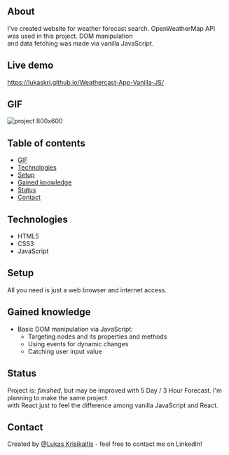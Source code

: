 ## About

I've created website for weather forecast search. OpenWeatherMap API was used in this project. DOM manipulation\
and data fetching was made via vanilla JavaScript.

## Live demo

https://lukaskri.github.io/Weathercast-App-Vanilla-JS/

## GIF 

![project 800x600](https://user-images.githubusercontent.com/23439837/123854277-2dc88500-d927-11eb-925e-cc6c0c610272.gif)

## Table of contents
* [GIF](#gif)
* [Technologies](#technologies)
* [Setup](#setup)
* [Gained knowledge](#gained-knowledge)
* [Status](#status)
* [Contact](#contact)

## Technologies
* HTML5
* CSS3
* JavaScript

## Setup
All you need is just a web browser and internet access.

## Gained knowledge
* Basic DOM manipulation via JavaScript:
  * Targeting nodes and its properties and methods
  * Using events for dynamic changes
  * Catching user input value

## Status
Project is: _finished_, but may be improved with 5 Day / 3 Hour Forecast. I'm planning to make the same project\
with React just to feel the difference among vanilla JavaScript and React.

## Contact
Created by [@Lukas Krisikaitis](https://www.linkedin.com/in/lukas-krisikaitis-44597a1b0/) - feel free to contact me on LinkedIn!
